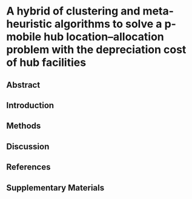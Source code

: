 # A hybrid of clustering and meta-heuristic algorithms to solve a p-mobile hub location–allocation problem with the depreciation cost of hub facilities

## Abstract

## Introduction

## Methods

## Discussion

## References

## Supplementary Materials

